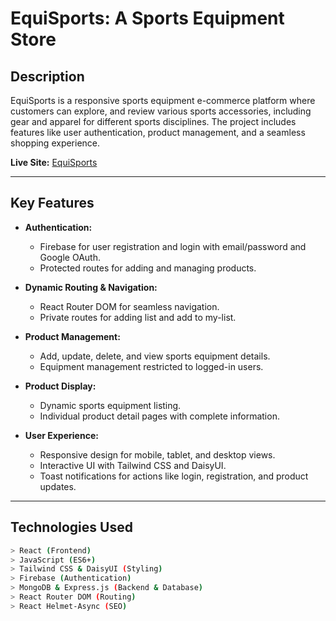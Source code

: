 # **EquiSports: A Sports Equipment Store**  

## **Description**  
EquiSports is a responsive sports equipment e-commerce platform where customers can explore, and review various sports accessories, including gear and apparel for different sports disciplines. The project includes features like user authentication, product management, and a seamless shopping experience.

**Live Site:** [EquiSports](https://equisports-mas.netlify.app/)  

---

## **Key Features**  
- **Authentication:**  
  - Firebase for user registration and login with email/password and Google OAuth.  
  - Protected routes for adding and managing products.  

- **Dynamic Routing & Navigation:**  
  - React Router DOM for seamless navigation.  
  - Private routes for adding list and add to my-list.  

- **Product Management:**  
  - Add, update, delete, and view sports equipment details.  
  - Equipment management restricted to logged-in users.  

- **Product Display:**  
  - Dynamic sports equipment listing.  
  - Individual product detail pages with complete information.  

- **User Experience:**  
  - Responsive design for mobile, tablet, and desktop views.  
  - Interactive UI with Tailwind CSS and DaisyUI.  
  - Toast notifications for actions like login, registration, and product updates.  

---

## **Technologies Used**  
```bash
> React (Frontend)  
> JavaScript (ES6+)  
> Tailwind CSS & DaisyUI (Styling)  
> Firebase (Authentication)  
> MongoDB & Express.js (Backend & Database)  
> React Router DOM (Routing)  
> React Helmet-Async (SEO)  
